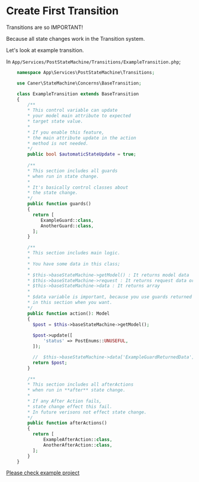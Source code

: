 # Create First Transition
Transitions are so IMPORTANT!

Because all state changes work in the Transition system.

Let's look at example transition.

In `App/Services/PostStateMachine/Transitions/ExampleTransition.php`;

```php
	namespace App\Services\PostStateMachine\Transitions;

	use Caner\StateMachine\Concerns\BaseTransition;

	class ExampleTransition extends BaseTransition  
	{
		/** 
		* This control variable can update 
		* your model main attribute to expected 
		* target state value.
		* 
		* If you enable this feature,
		* the main attribute update in the action
		* method is not needed.
		*/
		public bool $automaticStateUpdate = true;
	
		/** 
		* This section includes all guards
		* when run in state change.
		*  
		* It's basically control classes about 
		* the state change.
		*/
		public function guards()  
		{  
		  return [  
			 ExampleGuard::class,
			 AnotherGuard::class,  
		  ];  
		}

		/**
		* This section includes main logic.
		*  
		* You have some data in this class;
		*  
		* $this->baseStateMachine->getModel() : It returns model data
		* $this->baseStateMachine->request : It returns request data or null
		* $this->baseStateMachine->data : It returns array
		*  
		* $data variable is important, because you use guards returned datas
		* in this section when you want.
		*/
		public function action(): Model  
		{  
		  $post = $this->baseStateMachine->getModel();  
		  
		  $post->update([  
			  'status' => PostEnums::UNUSEFUL,  
		  ]);  

		  //  $this->baseStateMachine->data['ExampleGuardReturnedData'];
		  return $post;  
		}
		
		/** 
		* This section includes all afterActions
		* when run in **after** state change.
		* 
		* If any After Action fails,
		* state change effect this fail.
		* In future verisons not effect state change.
		*/
		public function afterActions()  
		{  
		  return [  
			  ExampleAfterAction::class,
			  AnotherAfterAction::class,
		  ];  
		}
	}
```

[Please check example project](https://github.com/CanerErgez/laravel-state-machine-sample-project)
